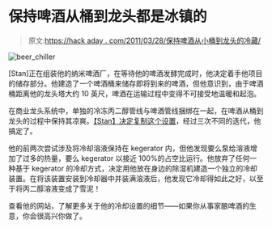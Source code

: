 # 保持啤酒从桶到龙头都是冰镇的

> 原文:[https://hack aday . com/2011/03/28/保持啤酒从小桶到龙头的冷藏/](https://hackaday.com/2011/03/28/keeping-beer-chilled-from-keg-to-tap/)

![beer_chiller](../Images/372890eb9ece9cf542c569774cb0062b.png "beer_chiller")

[Stan]正在组装他的纳米啤酒厂，在等待他的啤酒发酵完成时，他决定着手他项目的储存部分。他建造了一个啤酒桶来储存即将到来的啤酒，但他意识到，由于啤酒桶距离他的龙头塔大约 10 英尺，啤酒在运输过程中变得不可接受地温暖和起泡。

在商业龙头系统中，单独的冷冻丙二醇管线与啤酒管线捆绑在一起，在啤酒从桶到龙头的过程中保持其凉爽。[【Stan】决定复制这个设置](http://stan.theblossers.net/2011/03/diy-glycol-power-pack-for-beer-line.html)，经过三次不同的迭代，他搞定了。

他的前两次尝试涉及将冷却溶液保持在 kegerator 内，但他发现要么泵给溶液增加了过多的热量，要么 kegerator 以接近 100%的占空比运行。他放弃了任何一种基于 kegerator 的冷却方式，决定用他放在身边的除湿机建造一个独立的冷却装置。在将该装置安装到冷却器中并装满溶液后，他发现它冷却得如此之好，以至于将丙二醇溶液变成了雪泥！

查看他的网站，了解更多关于他的冷却设置的细节——如果你从事家酿啤酒的生意，你会很高兴你做了。